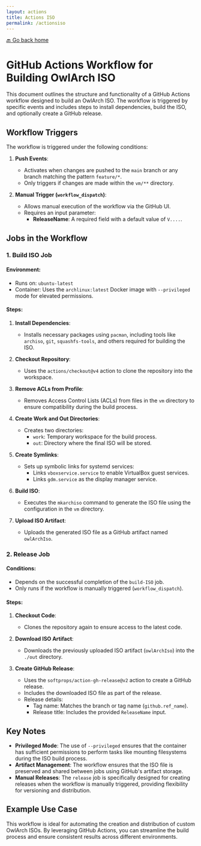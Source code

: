 ```yaml
---
layout: actions
title: Actions ISO
permalink: /actionsiso
---
```


[🔙 Go back home](/OwlArch/)


# GitHub Actions Workflow for Building OwlArch ISO

This document outlines the structure and functionality of a GitHub Actions workflow designed to build an OwlArch ISO. The workflow is triggered by specific events and includes steps to install dependencies, build the ISO, and optionally create a GitHub release.

## Workflow Triggers

The workflow is triggered under the following conditions:

1. **Push Events**:
   - Activates when changes are pushed to the `main` branch or any branch matching the pattern `feature/*`.
   - Only triggers if changes are made within the `vm/**` directory.

2. **Manual Trigger (`workflow_dispatch`)**:
   - Allows manual execution of the workflow via the GitHub UI.
   - Requires an input parameter:
     - **ReleaseName**: A required field with a default value of `V....`.

## Jobs in the Workflow

### 1. Build ISO Job

#### Environment:
- Runs on: `ubuntu-latest`
- Container: Uses the `archlinux:latest` Docker image with `--privileged` mode for elevated permissions.

#### Steps:
1. **Install Dependencies**:
   - Installs necessary packages using `pacman`, including tools like `archiso`, `git`, `squashfs-tools`, and others required for building the ISO.

2. **Checkout Repository**:
   - Uses the `actions/checkout@v4` action to clone the repository into the workspace.

3. **Remove ACLs from Profile**:
   - Removes Access Control Lists (ACLs) from files in the `vm` directory to ensure compatibility during the build process.

4. **Create Work and Out Directories**:
   - Creates two directories:
     - `work`: Temporary workspace for the build process.
     - `out`: Directory where the final ISO will be stored.

5. **Create Symlinks**:
   - Sets up symbolic links for systemd services:
     - Links `vboxservice.service` to enable VirtualBox guest services.
     - Links `gdm.service` as the display manager service.

6. **Build ISO**:
   - Executes the `mkarchiso` command to generate the ISO file using the configuration in the `vm` directory.

7. **Upload ISO Artifact**:
   - Uploads the generated ISO file as a GitHub artifact named `owlArchIso`.

### 2. Release Job

#### Conditions:
- Depends on the successful completion of the `build-ISO` job.
- Only runs if the workflow is manually triggered (`workflow_dispatch`).

#### Steps:
1. **Checkout Code**:
   - Clones the repository again to ensure access to the latest code.

2. **Download ISO Artifact**:
   - Downloads the previously uploaded ISO artifact (`owlArchIso`) into the `./out` directory.

3. **Create GitHub Release**:
   - Uses the `softprops/action-gh-release@v2` action to create a GitHub release.
   - Includes the downloaded ISO file as part of the release.
   - Release details:
     - Tag name: Matches the branch or tag name (`github.ref_name`).
     - Release title: Includes the provided `ReleaseName` input.

## Key Notes

- **Privileged Mode**: The use of `--privileged` ensures that the container has sufficient permissions to perform tasks like mounting filesystems during the ISO build process.
- **Artifact Management**: The workflow ensures that the ISO file is preserved and shared between jobs using GitHub's artifact storage.
- **Manual Releases**: The `release` job is specifically designed for creating releases when the workflow is manually triggered, providing flexibility for versioning and distribution.

## Example Use Case

This workflow is ideal for automating the creation and distribution of custom OwlArch ISOs. By leveraging GitHub Actions, you can streamline the build process and ensure consistent results across different environments.
